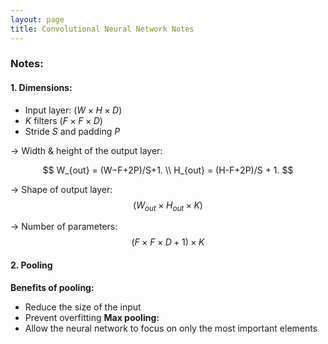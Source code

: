 ```yaml
---
layout: page
title: Convolutional Neural Network Notes
---
```

### Notes:
#### 1. Dimensions:
- Input layer: $(W \times H \times D)$
- $K$ filters $(F \times F \times D)$
- Stride $S$ and padding $P$

$\rightarrow$ Width & height of the output layer:

$$
W_{out} = (W−F+2P)/S+1. \\
H_{out} = (H-F+2P)/S + 1.
$$

$\rightarrow$ Shape of output layer:
$$(W_{out} \times H_{out} \times K)$$

$\rightarrow$ Number of parameters:
$$(F \times F \times D + 1) \times K$$

#### 2. Pooling
**Benefits of pooling:**
- Reduce the size of the input
- Prevent overfitting
**Max pooling:**
- Allow the neural network to focus on only the most important elements
